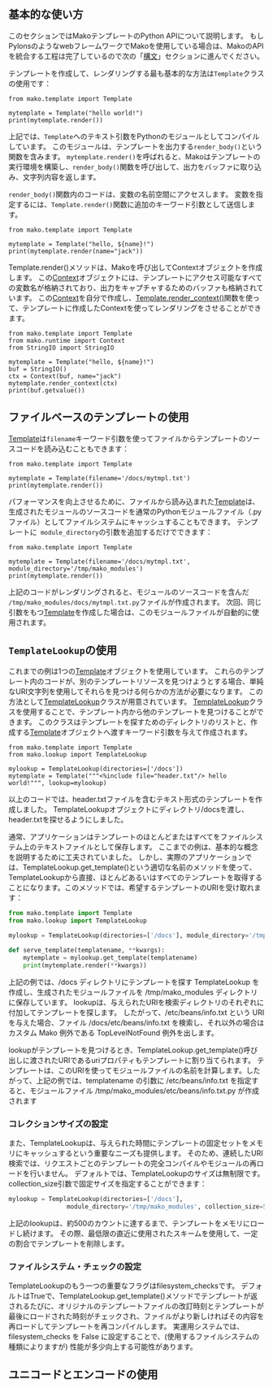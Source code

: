 ## 基本的な使い方
このセクションではMakoテンプレートのPython APIについて説明します。
もしPylonsのようなwebフレームワークでMakoを使用している場合は、MakoのAPIを統合する工程は完了しているので次の「[構文]()」セクションに進んでください。

テンプレートを作成して、レンダリングする最も基本的な方法は```Template```クラスの使用です：
```
from mako.template import Template

mytemplate = Template("hello world!")
print(mytemplate.render())
```

上記では、```Template```へのテキスト引数をPythonのモジュールとしてコンパイルしています。
このモジュールは、テンプレートを出力する```render_body()```という関数を含みます。
```mytemplate.render()```を呼ばれると、Makoはテンプレートの実行環境を構築し、```render_body()```関数を呼び出して、出力をバッファに取り込み、文字列内容を返します。

```render_body()```関数内のコードは、変数の名前空間にアクセスします。
変数を指定するには、```Template.render()```関数に追加のキーワード引数として送信します。
```
from mako.template import Template

mytemplate = Template("hello, ${name}!")
print(mytemplate.render(name="jack"))
```

Template.render()メソッドは、Makoを呼び出してContextオブジェクトを作成します。
この[Context]()オブジェクトには、テンプレートにアクセス可能なすべての変数名が格納されており、出力をキャプチャするためのバッファも格納されています。
この[Context]()を自分で作成し、[Template.render_context()]()関数を使って、テンプレートに作成したContextを使ってレンダリングをさせることができます。
```
from mako.template import Template
from mako.runtime import Context
from StringIO import StringIO

mytemplate = Template("hello, ${name}!")
buf = StringIO()
ctx = Context(buf, name="jack")
mytemplate.render_context(ctx)
print(buf.getvalue())
```

## ファイルベースのテンプレートの使用
[Template]()は```filename```キーワード引数を使ってファイルからテンプレートのソースコードを読み込むこともできます：
```
from mako.template import Template

mytemplate = Template(filename='/docs/mytmpl.txt')
print(mytemplate.render())
```

パフォーマンスを向上させるために、ファイルから読み込まれた[Template]()は、生成されたモジュールのソースコードを通常のPythonモジュールファイル（.pyファイル）としてファイルシステムにキャッシュすることもできます。
テンプレートに``` module_directory```の引数を追加するだけでできます：
```
from mako.template import Template

mytemplate = Template(filename='/docs/mytmpl.txt', module_directory='/tmp/mako_modules')
print(mytemplate.render())
```

上記のコードがレンダリングされると、モジュールのソースコードを含んだ``` /tmp/mako_modules/docs/mytmpl.txt.py```ファイルが作成されます。
次回、同じ引数をもつ[Template]()を作成した場合は、このモジュールファイルが自動的に使用されます。

## ```TemplateLookup```の使用
これまでの例は1つの[Template]()オブジェクトを使用しています。
これらのテンプレート内のコードが、別のテンプレートリソースを見つけようとする場合、単純なURI文字列を使用してそれらを見つける何らかの方法が必要になります。
この方法として[TemplateLookup]()クラスが用意されています。
[TemplateLookup]()クラスを使用することで、テンプレート内から他のテンプレートを見つけることができます。
このクラスはテンプレートを探すためのディレクトリのリストと、作成する[Template]()オブジェクトへ渡すキーワード引数を与えて作成されます。
```
from mako.template import Template
from mako.lookup import TemplateLookup

mylookup = TemplateLookup(directories=['/docs'])
mytemplate = Template("""<%include file="header.txt"/> hello world!""", lookup=mylookup)
```

以上のコードでは、header.txtファイルを含むテキスト形式のテンプレートを作成しました。
TemplateLookupオブジェクトにディレクトリ/docsを渡し、header.txtを探せるようにしました。

通常、アプリケーションはテンプレートのほとんどまたはすべてをファイルシステム上のテキストファイルとして保存します。
ここまでの例は、基本的な概念を説明するために工夫されていました。
しかし、実際のアプリケーションでは、TemplateLookup.get_template()という適切な名前のメソッドを使って、TemplateLookupから直接、ほとんどあるいはすべてのテンプレートを取得することになります。このメソッドでは、希望するテンプレートのURIを受け取れます：
```python
from mako.template import Template
from mako.lookup import TemplateLookup

mylookup = TemplateLookup(directories=['/docs'], module_directory='/tmp/mako_modules')

def serve_template(templatename, **kwargs):
    mytemplate = mylookup.get_template(templatename)
    print(mytemplate.render(**kwargs))
```

上記の例では、/docs ディレクトリにテンプレートを探す TemplateLookup を作成し、生成されたモジュールファイルを /tmp/mako_modules ディレクトリに保存しています。
lookupは、与えられたURIを検索ディレクトリのそれぞれに付加してテンプレートを探します。
したがって、/etc/beans/info.txt という URI を与えた場合、ファイル /docs/etc/beans/info.txt を検索し、それ以外の場合はカスタム Mako 例外である TopLevelNotFound 例外を出します。

lookupがテンプレートを見つけるとき、TemplateLookup.get_template()呼び出しに渡されたURIであるuriプロパティもテンプレートに割り当てられます。
テンプレートは、このURIを使ってモジュールファイルの名前を計算します。したがって、上記の例では、templatename の引数に /etc/beans/info.txt を指定すると、モジュールファイル /tmp/mako_modules/etc/beans/info.txt.py が作成されます

### コレクションサイズの設定
また、TemplateLookupは、与えられた時間にテンプレートの固定セットをメモリにキャッシュするという重要なニーズも提供します。
そのため、連続したURI検索では、リクエストごとのテンプレートの完全コンパイルやモジュールの再ロードを行いません。
デフォルトでは、TemplateLookupのサイズは無制限です。
collection_size引数で固定サイズを指定することができます：
```python
mylookup = TemplateLookup(directories=['/docs'],
                module_directory='/tmp/mako_modules', collection_size=500)
```

上記のlookupは、約500のカウントに達するまで、テンプレートをメモリにロードし続けます。
その際、最低限の直近に使用されたスキームを使用して、一定の割合でテンプレートを削除します。

### ファイルシステム・チェックの設定
TemplateLookupのもう一つの重要なフラグはfilesystem_checksです。
デフォルトはTrueで、TemplateLookup.get_template()メソッドでテンプレートが返されるたびに、オリジナルのテンプレートファイルの改訂時刻とテンプレートが最後にロードされた時刻がチェックされ、ファイルがより新しければその内容を再ロードしてテンプレートを再コンパイルします。
実運用システムでは、filesystem_checks を False に設定することで、(使用するファイルシステムの種類によりますが) 性能が多少向上する可能性があります。

## ユニコードとエンコードの使用

